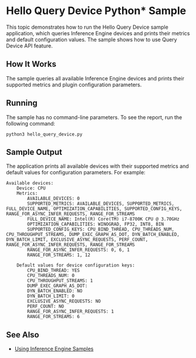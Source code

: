 # Hello Query Device Python* Sample

This topic demonstrates how to run the Hello Query Device sample application, which queries Inference Engine 
devices and prints their metrics and default configuration values. The sample shows 
how to use Query Device API feature. 


## How It Works

The sample queries all available Inference Engine devices and prints their supported metrics and plugin configuration parameters.
 

## Running

The sample has no command-line parameters. To see the report, run the following command:

```
python3 hello_query_device.py
```

## Sample Output

The application prints all available devices with their supported metrics and default values for configuration parameters. For example:

```
Available devices:
	Device: CPU
	Metrics:
		AVAILABLE_DEVICES: 0
		SUPPORTED_METRICS: AVAILABLE_DEVICES, SUPPORTED_METRICS, FULL_DEVICE_NAME, OPTIMIZATION_CAPABILITIES, SUPPORTED_CONFIG_KEYS, RANGE_FOR_ASYNC_INFER_REQUESTS, RANGE_FOR_STREAMS
		FULL_DEVICE_NAME: Intel(R) Core(TM) i7-8700K CPU @ 3.70GHz
		OPTIMIZATION_CAPABILITIES: WINOGRAD, FP32, INT8, BIN
		SUPPORTED_CONFIG_KEYS: CPU_BIND_THREAD, CPU_THREADS_NUM, CPU_THROUGHPUT_STREAMS, DUMP_EXEC_GRAPH_AS_DOT, DYN_BATCH_ENABLED, DYN_BATCH_LIMIT, EXCLUSIVE_ASYNC_REQUESTS, PERF_COUNT, RANGE_FOR_ASYNC_INFER_REQUESTS, RANGE_FOR_STREAMS
		RANGE_FOR_ASYNC_INFER_REQUESTS: 0, 6, 1
		RANGE_FOR_STREAMS: 1, 12

	Default values for device configuration keys:
		CPU_BIND_THREAD: YES
		CPU_THREADS_NUM: 0
		CPU_THROUGHPUT_STREAMS: 1
		DUMP_EXEC_GRAPH_AS_DOT: 
		DYN_BATCH_ENABLED: NO
		DYN_BATCH_LIMIT: 0
		EXCLUSIVE_ASYNC_REQUESTS: NO
		PERF_COUNT: NO
		RANGE_FOR_ASYNC_INFER_REQUESTS: 1
		RANGE_FOR_STREAMS: 6
```
## See Also
* [Using Inference Engine Samples](./docs/IE_DG/Samples_Overview.md)
